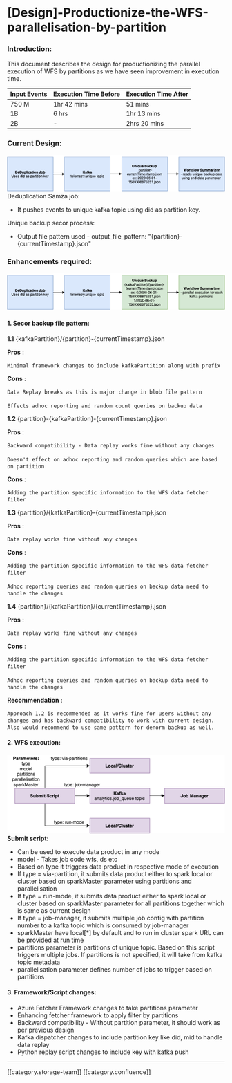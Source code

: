 # \[Design]-Productionize-the-WFS-parallelisation-by-partition

### Introduction:

This document describes the design for productionizing the parallel execution of WFS by partitions as we have seen improvement in execution time.

| **Input Events** | **Execution Time Before** | **Execution Time After** |
| ---------------- | ------------------------- | ------------------------ |
| 750 M            | 1hr 42 mins               | 51 mins                  |
| 1B               | 6 hrs                     | 1hr 13 mins              |
| 2B               | -                         | 2hrs 20 mins             |

### Current Design:

![](../../../../Sunbird-Obsrv/Design-Docs/images/storage/wfs-design.png)Deduplication Samza job:

* It pushes events to unique kafka topic using did as partition key.

Unique backup secor process:

* Output file pattern used - output\_file\_pattern: "{partition}-{currentTimestamp}.json"

### Enhancements required:

![](../../../../Sunbird-Obsrv/Design-Docs/images/storage/WFS-changes.png)

#### 1. Secor backup file pattern:

**1.1** {kafkaPartition}/{partition}-{currentTimestamp}.json

**Pros** :

```
Minimal framework changes to include kafkaPartition along with prefix
```

**Cons** :

```
Data Replay breaks as this is major change in blob file pattern

Effects adhoc reporting and random count queries on backup data
```

**1.2** {partition}-{kafkaPartition}-{currentTimestamp}.json

**Pros** :

```
Backward compatibility - Data replay works fine without any changes

Doesn't effect on adhoc reporting and random queries which are based on partition
```

**Cons** :

```
Adding the partition specific information to the WFS data fetcher filter
```

**1.3** {partition}/{kafkaPartition}-{currentTimestamp}.json

**Pros** :

```
Data replay works fine without any changes
```

**Cons** :

```
Adding the partition specific information to the WFS data fetcher filter

Adhoc reporting queries and random queries on backup data need to handle the changes
```

**1.4** {partition}/{kafkaPartition}/{currentTimestamp}.json

**Pros** :

```
Data replay works fine without any changes
```

**Cons** :

```
Adding the partition specific information to the WFS data fetcher filter

Adhoc reporting queries and random queries on backup data need to handle the changes
```

**Recommendation** :

```
Approach 1.2 is recommended as it works fine for users without any changes and has backward compatibility to work with current design. Also would recommend to use same pattern for denorm backup as well.
```

#### 2. WFS execution:

![](<../../../../Sunbird-Obsrv/Design-Docs/images/storage/wfs-design (2).png>) **Submit script:**

* Can be used to execute data product in any mode
* model - Takes job code wfs, ds etc
* Based on type it triggers data product in respective mode of execution
* If type = via-partition, it submits data product either to spark local or cluster based on sparkMaster parameter using partitions and parallelisation
* If type = run-mode, it submits data product either to spark local or cluster based on sparkMaster parameter for all partitions together which is same as current design
* If type = job-manager, it submits multiple job config with partition number to a kafka topic which is consumed by job-manager
* sparkMaster have local\[\*] by default and to run in cluster spark URL can be provided at run time
* partitions parameter is partitions of unique topic. Based on this script triggers multiple jobs. If partitions is not specified, it will take from kafka topic metadata
* parallelisation parameter defines number of jobs to trigger based on partitions

#### 3. Framework/Script changes:

* Azure Fetcher Framework changes to take partitions parameter
* Enhancing fetcher framework to apply filter by partitions
* Backward compatibility - Without partition parameter, it should work as per previous design
* Kafka dispatcher changes to include partition key like did, mid to handle data replay
* Python replay script changes to include key with kafka push

***

\[\[category.storage-team]] \[\[category.confluence]]
